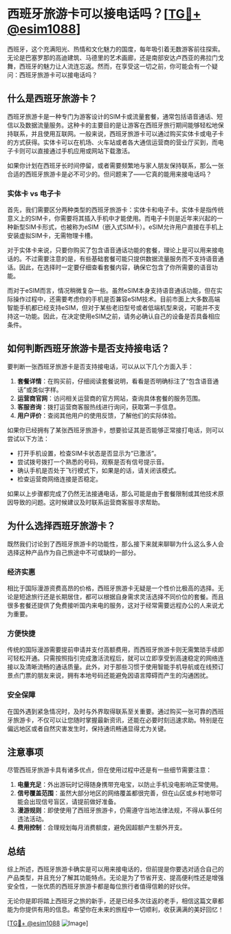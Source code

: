 # 西班牙旅游卡可以接电话吗？[[TG💪+ @esim1088](https://t.me/s/esim1088)]

西班牙，这个充满阳光、热情和文化魅力的国度，每年吸引着无数游客前往探索。无论是巴塞罗那的高迪建筑、马德里的艺术画廊，还是南部安达卢西亚的弗拉门戈舞，西班牙的魅力让人流连忘返。然而，在享受这一切之前，你可能会有一个疑问：西班牙旅游卡可以接电话吗？

## 什么是西班牙旅游卡？

西班牙旅游卡是一种专门为游客设计的SIM卡或流量套餐，通常包括语音通话、短信以及数据流量服务。这种卡的主要目的是让游客在西班牙旅行期间能够轻松地保持联系，并且使用互联网。一般来说，西班牙旅游卡可以通过购买实体卡或电子卡的方式获得。实体卡可以在机场、火车站或者各大通信运营商的营业厅买到，而电子卡则可以直接通过手机应用或网站下载激活。

如果你计划在西班牙长时间停留，或者需要频繁地与家人朋友保持联系，那么一张合适的西班牙旅游卡是必不可少的。但问题来了——它真的能用来接电话吗？

### 实体卡 vs 电子卡

首先，我们需要区分两种类型的西班牙旅游卡：实体卡和电子卡。实体卡是指传统意义上的SIM卡，你需要将其插入手机中才能使用。而电子卡则是近年来兴起的一种新型SIM卡形式，也被称为eSIM（嵌入式SIM卡）。eSIM允许用户直接在手机上安装虚拟SIM卡，无需物理卡槽。

对于实体卡来说，只要你购买了包含语音通话功能的套餐，理论上是可以用来接电话的。不过需要注意的是，有些基础套餐可能只提供数据流量服务而不支持语音通话。因此，在选择时一定要仔细查看套餐内容，确保它包含了你所需要的语音功能。

而对于eSIM而言，情况稍微复杂一些。虽然eSIM本身支持语音通话功能，但在实际操作过程中，还需要考虑你的手机是否兼容eSIM技术。目前市面上大多数高端智能手机都已经支持eSIM，但对于某些老旧型号或者低端机型来说，可能并不支持这一功能。因此，在决定使用eSIM之前，请务必确认自己的设备是否具备相应条件。

## 如何判断西班牙旅游卡是否支持接电话？

要判断一张西班牙旅游卡是否支持接电话，可以从以下几个方面入手：

1. **套餐详情**：在购买前，仔细阅读套餐说明，看看是否明确标注了“包含语音通话”或类似字样。
2. **运营商官网**：访问相关运营商的官方网站，查询具体套餐的服务范围。
3. **客服咨询**：拨打运营商客服热线进行询问，获取第一手信息。
4. **用户评价**：查阅其他用户的使用反馈，了解他们的实际体验。

如果你已经拥有了某张西班牙旅游卡，想要验证其是否能够正常接打电话，则可以尝试以下方法：

- 打开手机设置，检查SIM卡状态是否显示为“已激活”。
- 尝试拨号拨打一个熟悉的号码，观察是否有信号提示音。
- 确认手机是否处于飞行模式下，如果是的话，请关闭该模式。
- 检查运营商网络连接是否稳定。

如果以上步骤都完成了仍然无法接通电话，那么可能是由于套餐限制或其他技术原因导致的问题。这时候建议及时联系运营商客服寻求帮助。

## 为什么选择西班牙旅游卡？

既然我们讨论到了西班牙旅游卡的功能性，那么接下来就来聊聊为什么这么多人会选择这种产品作为自己旅途中不可或缺的一部分。

### 经济实惠

相比于国际漫游资费高昂的价格，西班牙旅游卡无疑是一个性价比极高的选择。无论是短途旅行还是长期居住，都可以根据自身需求灵活选择不同价位的套餐。而且很多套餐还提供了免费接听国内来电的服务，这对于经常需要远程办公的人来说尤为重要。

### 方便快捷

传统的国际漫游需要提前申请并支付高额费用，而西班牙旅游卡则无需繁琐手续即可轻松开通。只需按照指引完成激活流程后，就可以立即享受到高速稳定的网络连接以及清晰流畅的通话质量。此外，对于那些习惯于使用智能手机导航或在线预订景点门票的朋友来说，拥有本地号码还能避免因语言障碍而产生的沟通困扰。

### 安全保障

在国外遇到紧急情况时，及时与外界取得联系至关重要。通过购买一张可靠的西班牙旅游卡，不仅可以让您随时掌握最新资讯，还能在必要时刻迅速求助。特别是在偏远地区或者自然灾害发生时，保持通讯畅通显得尤为关键。

## 注意事项

尽管西班牙旅游卡具有诸多优点，但在使用过程中还是有一些细节需要注意：

1. **电量充足**：外出游玩时记得随身携带充电宝，以防止手机没电影响正常使用。
2. **信号覆盖范围**：虽然大部分地区的网络覆盖都很完善，但在山区或乡村地带可能会出现信号盲区，请提前做好准备。
3. **漫游规则**：即使使用了西班牙旅游卡，仍需遵守当地法律法规，不得从事任何违法活动。
4. **费用控制**：合理规划每月消费额度，避免因超额产生额外开支。

## 总结

综上所述，西班牙旅游卡确实是可以用来接电话的，但前提是你要选对适合自己的产品类型，并且充分了解其功能特点。无论是为了节省开支、提高便利性还是增强安全性，一张优质的西班牙旅游卡都是每位旅行者值得信赖的好伙伴。

无论你是即将踏上西班牙之旅的新手，还是已经多次往返的老手，相信这篇文章都能为你提供有用的信息。希望你在未来的旅程中一切顺利，收获满满的美好回忆！

[[TG💪+ @esim1088](https://t.me/s/esim1088) ![Image](https://i.postimg.cc/4NQfJmqS/Snipaste-2025-05-13-00-14-12.png)]
